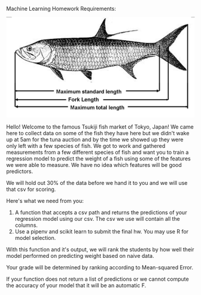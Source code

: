 Machine Learning Homework Requirements:

![Fish](images/Fishlength.jpg)

Hello! Welcome to the famous Tsukiji fish market of Tokyo, Japan! We came here to collect data on some of the fish they have here 
but we didn't wake up at 5am for the tuna auction and by the time we showed up they were only left with a few species of fish. 
We got to work and gathered measurements from a few different species of fish and want you to train a regression model to predict
the weight of a fish using some of the features we were able to measure. We have no idea which features will be good predictors. 

We will hold out 30% of the data before we hand it to you and we will use that csv for scoring.

Here's what we need from you:
1. A function that accepts a csv path and returns the predictions of your regression model using our csv. The csv we use will contain all the columns. 
2. Use a pipenv and scikit learn to submit the final hw. You may use R for model selection. 

With this function and it's output, we will rank the students by how well their model performed on predicting weight based on naive data. 

Your grade will be determined by ranking according to Mean-squared Error.

If your function does not return a list of predictions or we cannot compute the accuracy of your model that it will be an automatic F. 